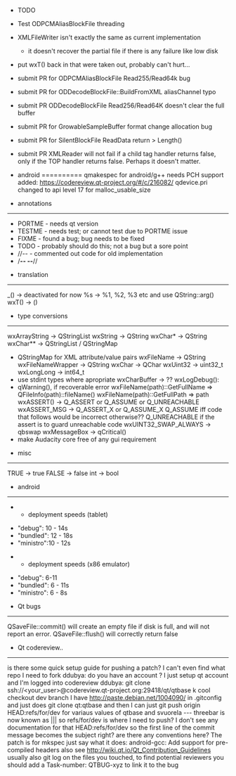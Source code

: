 
* TODO
- Test ODPCMAliasBlockFile threading
- XMLFileWriter isn't exactly the same as current implementation
   - it doesn't recover the partial file if there is any failure like low disk

- put wxT() back in that were taken out, probably can't hurt...
- submit PR for ODPCMAliasBlockFile Read255/Read64k bug
- submit PR for ODDecodeBlockFile::BuildFromXML aliasChannel typo
- submit PR ODDecodeBlockFile Read256/Read64K doesn't clear the full buffer
- submit PR for GrowableSampleBuffer format change allocation bug
- submit PR for SilentBlockFile ReadData return > Length()
- submit PR XMLReader will not fail if a child tag handler returns false,
  only if the TOP handler returns false. Perhaps it doesn't matter.

* android
==========
qmakespec for android/g++ needs PCH support added: https://codereview.qt-project.org/#/c/216082/
qdevice.pri changed to api level 17 for malloc_usable_size

* annotations
-----------
- PORTME - needs qt version
- TESTME - needs test; or cannot test due to PORTME issue
- FIXME  - found a bug; bug needs to be fixed
- TODO   - probably should do this; not a bug but a sore point
- //--   - commented out code for old implementation
- /**-- --**//

* translation
-------------
_() -> deactivated for now
%s -> %1, %2, %3 etc and use QString::arg()
wxT() -> ()


* type conversions
----------------
wxArrayString -> QStringList
wxString -> QString
wxChar* -> QString
wxChar** -> QStringList / QStringMap
   - QStringMap for XML attribute/value pairs
wxFileName -> QString
wxFileNameWrapper -> QString
wxChar -> QChar
wxUint32 -> uint32_t
wxLongLong -> int64_t
   - use stdint types where apropriate
wxCharBuffer -> ??
wxLogDebug():
   - qWarning(), if recoverable error
wxFileName(path)::GetFullName => QFileInfo(path)::fileName()
wxFileName(path)::GetFullPath => path
wxASSERT() -> Q_ASSERT or Q_ASSUME or Q_UNREACHABLE
wxASSERT_MSG -> Q_ASSERT_X or Q_ASSUME_X
   Q_ASSUME iff code that follows would be incorrect otherwise??
   Q_UNREACHABLE if the assert is to guard unreachable code
wxUINT32_SWAP_ALWAYS -> qbswap
wxMessageBox -> qCritical()
   - make Audacity core free of any gui requirement

* misc
--------------
TRUE -> true
FALSE -> false
int -> bool


* android
---------------
* * deployment speeds (tablet)
- "debug":   10 - 14s
- "bundled": 12 - 18s
- "ministro":10 - 12s

* * deployment speeds (x86 emulator)
- "debug": 6-11
- "bundled":  6 - 11s
- "ministro": 6 - 8s


* Qt bugs
----------------
QSaveFile::commit() will create an empty file if disk is full,
and will not report an error. QSaveFile::flush() will correctly return false

* Qt codereview..
----------------
<ddubya> is there some quick setup guide for pushing a patch? I can't even find what repo I need to fork
<svuorela> ddubya: do you have an account ?
<ddubya> I just setup qt account and I'm logged into codereview
<sergio> ddubya: git clone ssh://<your_user>@codereview.qt-project.org:29418/qt/qtbase
<ddubya> k cool
<sergio> checkout dev branch
<svuorela> I have http://paste.debian.net/1004090/ in .gitconfig and just does git clone qt:qtbase  and then I can just git push origin HEAD:refs/for/dev
 for variaus values of qtbase and svuorela
--- threebar is now known as |||
<ddubya> so refs/for/dev is where I need to push? I don't see any documentation for that
<sergio> HEAD:refs/for/dev
<ddubya> so the first line of the commit message becomes the subject right? are there any conventions here? The patch is for mkspec
<sergio> just say what it does: android-gcc: Add support for pre-compiled headers
 also see http://wiki.qt.io/Qt_Contribution_Guidelines
 usually also git log on the files you touched, to find potential reviewers
 you should add a Task-number: QTBUG-xyz to link it to the bug


